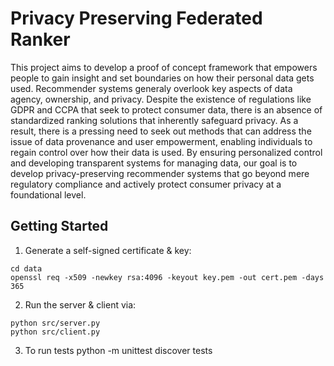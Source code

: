 # Privacy Preserving Federated Ranker

This project aims to develop a proof of concept framework that empowers people to gain insight and set boundaries on how their personal data gets used. Recommender systems generaly overlook key aspects of data agency, ownership, and privacy. Despite the existence of regulations like GDPR and CCPA that seek to protect consumer data, there is an absence of standardized ranking solutions that inherently safeguard privacy. As a result, there is a pressing need to seek out methods that can address the issue of data provenance and user empowerment, enabling individuals to regain control over how their data is used. By ensuring personalized control and developing transparent systems for managing data, our goal is to develop privacy-preserving recommender systems that go beyond mere regulatory compliance and actively protect consumer privacy at a foundational level.

## Getting Started

1. Generate a self-signed certificate & key:

```
cd data
openssl req -x509 -newkey rsa:4096 -keyout key.pem -out cert.pem -days 365
```

2. Run the server & client via:

```
python src/server.py
python src/client.py
```

3. To run tests
python -m unittest discover tests